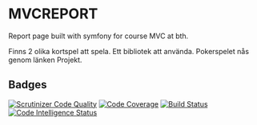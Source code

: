 MVCREPORT
===================

Report page built with symfony for course MVC at bth.

Finns 2 olika kortspel att spela. Ett bibliotek att använda.
Pokerspelet nås genom länken Projekt.

Badges
----------
[![Scrutinizer Code Quality](https://scrutinizer-ci.com/g/Jolpango/mvcreport/badges/quality-score.png?b=main)](https://scrutinizer-ci.com/g/Jolpango/mvcreport/?branch=main)
[![Code Coverage](https://scrutinizer-ci.com/g/Jolpango/mvcreport/badges/coverage.png?b=main)](https://scrutinizer-ci.com/g/Jolpango/mvcreport/?branch=main)
[![Build Status](https://scrutinizer-ci.com/g/Jolpango/mvcreport/badges/build.png?b=main)](https://scrutinizer-ci.com/g/Jolpango/mvcreport/build-status/main)
[![Code Intelligence Status](https://scrutinizer-ci.com/g/Jolpango/mvcreport/badges/code-intelligence.svg?b=main)](https://scrutinizer-ci.com/code-intelligence)
